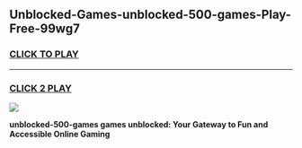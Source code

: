 
## Unblocked-Games-unblocked-500-games-Play-Free-99wg7
<h3>
<a href="https://premium76.site?title=unblocked-500-games&ref=21A">CLICK TO PLAY</a></h3>
<hr>

<h3>
<a href="https://premium76.site?title=unblocked-500-games&ref=21A">CLICK 2 PLAY</a>
  
</h3>

<a href="https://premium76.site?title=unblocked-500-games&ref=21A"><img src="https://clearcache.store/games.png"></a>


**unblocked-500-games games unblocked: Your Gateway to Fun and Accessible Online Gaming**
